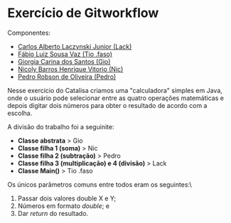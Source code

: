 
# Exercício de Gitworkflow

Componentes:
* [Carlos Alberto Laczynski Junior (Lack)](https://github.com/carloslaczynskizup)
* [Fábio Luiz Sousa Vaz (Tio .faso)](https://github.com/tiofaso/)
* [Giorgia Carina dos Santos (Gio)](https://github.com/giorgiasantos)
* [Nicoly Barros Henrique Vitorio (Nic)](https://github.com/NicolyZup)
* [Pedro Robson de Oliveira (Pedro)](https://github.com/PedrorOliva)

Nesse exercício do Catalisa criamos uma "calculadora" simples em Java, onde o usuário pode selecionar entre as quatro operações matemáticas e depois digitar dois números para obter o resultado de acordo com a escolha.

A divisão do trabalho foi a seguinite:

* **Classe abstrata** > Gio
* **Classe filha 1 (soma)** > Nic
* **Classe filha 2 (subtração)** > Pedro
* **Classe filha 3 (multiplicação) e 4 (divisão)** > Lack
* **Classe Main()** > Tio .faso

Os únicos parâmetros comuns entre todos eram os seguintes:\
1. Passar dois valores double X e Y;
2. Números em formato *double*; e
2. Dar *return* do resultado.